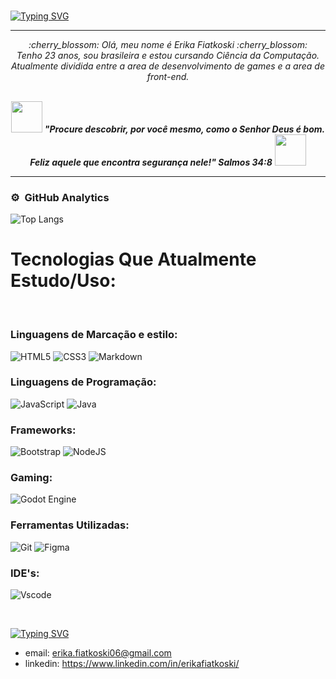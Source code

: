 <br>

[![Typing SVG](https://readme-typing-svg.herokuapp.com?font=Serif&size=24&pause=1000&color=CF0A7A&background=5527C500&random=false&width=435&lines=%E3%80%90%F0%9D%91%AF%F0%9D%92%86%F0%9D%92%8D%F0%9D%92%8D%F0%9D%92%90+World%E3%80%91%EF%BC%88%E3%83%9F%E2%97%95%E2%80%BF%E2%97%95%E3%83%9F%EF%BC%89.%E0%BF%9A%E2%97%A0.%E0%BF%9A+%E0%AC%AA%E0%AC%93)](https://git.io/typing-svg)

<hr>
<p align="center">
  <em>
 :cherry_blossom: Olá, meu nome é Erika Fiatkoski :cherry_blossom:  <br>   
     Tenho 23 anos, sou brasileira e estou cursando Ciência da Computação. <br>
    Atualmente dividida entre a area de desenvolvimento de games e a area de front-end. <br> 
  </em> 
  
  <br>
  </p>
  <p align="center">
  <img src="https://media.giphy.com/media/gH3LO09IOiZIqePwv9/giphy.gif" width="50" /> <b><i align="center">"Procure descobrir, por você mesmo, como o Senhor Deus é bom. Feliz aquele que encontra segurança nele!" Salmos 34:8</i></b> <img src="https://media.giphy.com/media/qjqUcgIyRjsl2/giphy.gif" width="50" />
</p>

***

### ⚙️ &nbsp;GitHub Analytics

![Top Langs](https://github-readme-stats-git-masterrstaa-rickstaa.vercel.app/api/top-langs/?username=ErikaFiatkoski&bg_color=000&border_color=CF0A7A&title_color=CF0A7A&text_color=FFF)



<h1>Tecnologias Que Atualmente Estudo/Uso:</h1>
<br>
<h3>Linguagens de Marcação e estilo:</h3>

![HTML5](https://img.shields.io/badge/HTML5-E34F26?style=for-the-badge&logo=html5&logoColor=white)
![CSS3](https://img.shields.io/badge/CSS3-1572B6?style=for-the-badge&logo=css3&logoColor=white)
![Markdown](https://img.shields.io/badge/Markdown-000?style=for-the-badge&logo=markdown)

<h3>Linguagens de Programação:</h3>

![JavaScript](https://img.shields.io/badge/JavaScript-F7DF1E?style=for-the-badge&logo=javascript&logoColor=black)
![Java](https://img.shields.io/badge/java-%23ED8B00.svg?style=for-the-badge&logo=openjdk&logoColor=white)
<!--
![C#](https://img.shields.io/badge/c%23-%23239120.svg?style=for-the-badge&logo=csharp&logoColor=white)
![Lua](https://img.shields.io/badge/lua-%232C2D72.svg?style=for-the-badge&logo=lua&logoColor=white)
![PHP](https://img.shields.io/badge/php-%23777BB4.svg?style=for-the-badge&logo=php&logoColor=white)
![Python](https://img.shields.io/badge/python-3670A0?style=for-the-badge&logo=python&logoColor=ffdd54)

-->

<h3>Frameworks:</h3>

![Bootstrap](https://img.shields.io/badge/-boostrap-0D1117?style=for-the-badge&logo=bootstrap&labelColor=0D1117)
![NodeJS](https://img.shields.io/badge/node.js-6DA55F?style=for-the-badge&logo=node.js&logoColor=white)


<h3>Gaming:</h3> 

![Godot Engine](https://img.shields.io/badge/GODOT-%23FFFFFF.svg?style=for-the-badge&logo=godot-engine)

<!--
![Unity](https://img.shields.io/badge/unity-%23000000.svg?style=for-the-badge&logo=unity&logoColor=white)

![Unreal Engine](https://img.shields.io/badge/unrealengine-%23313131.svg?style=for-the-badge&logo=unrealengine&logoColor=white) 
-->

<h3>Ferramentas Utilizadas:</h3>

![Git](https://img.shields.io/badge/GIT-E44C30?style=for-the-badge&logo=git&logoColor=white)
![Figma](https://img.shields.io/badge/Figma-696969?style=for-the-badge&logo=figma&logoColor=figma)

<!--
![Blender](https://img.shields.io/badge/blender-%23F5792A.svg?style=for-the-badge&logo=blender&logoColor=white)
![Gimp Gnu Image Manipulation Program](https://img.shields.io/badge/Gimp-657D8B?style=for-the-badge&logo=gimp&logoColor=FFFFFF)
![Inkscape](https://img.shields.io/badge/Inkscape-e0e0e0?style=for-the-badge&logo=inkscape&logoColor=080A13) 
-->

<h3>IDE's: </h3>

![Vscode](https://img.shields.io/badge/Vscode-007ACC?style=for-the-badge&logo=visual-studio-code&logoColor=white)

<!--
![Android Studio](https://img.shields.io/badge/android%20studio-346ac1?style=for-the-badge&logo=android%20studio&logoColor=white)
-->
<!--
<h3>Database</h3>
![Firebase](https://img.shields.io/badge/firebase-a08021?style=for-the-badge&logo=firebase&logoColor=ffcd34)
![Postgres](https://img.shields.io/badge/postgres-%23316192.svg?style=for-the-badge&logo=postgresql&logoColor=white)
![MySQL](https://img.shields.io/badge/mysql-4479A1.svg?style=for-the-badge&logo=mysql&logoColor=white)
-->
<br>

<p align="center">
 
 [![Typing SVG](https://readme-typing-svg.herokuapp.com?font=Merienda&weight=400&pause=1000&color=CF0A7A&center=false&random=false&width=435&lines=Conecte-se+comigo!+%F0%9F%8C%B8)](https://git.io/typing-svg)

* email: erika.fiatkoski06@gmail.com
* linkedin: https://www.linkedin.com/in/erikafiatkoski/

</p>


